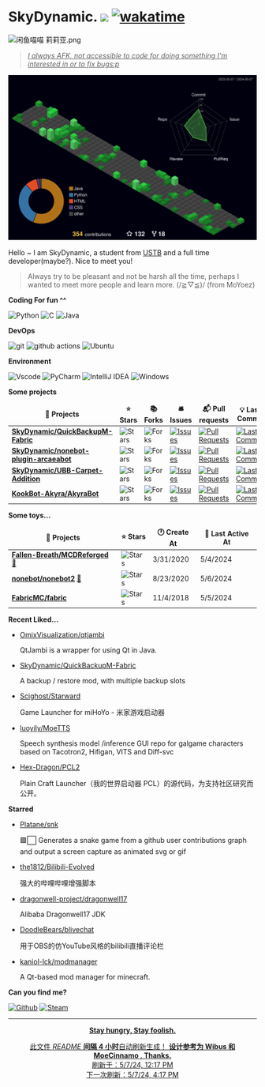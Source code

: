 # SkyDynamic. ![](https://visitor-badge.laobi.icu/badge?page_id=SkyDynamic.readme) [![wakatime](https://wakatime.com/badge/user/8809c781-96bb-4830-b1ca-39d0e4bcbaf1.svg)](https://wakatime.com/@8809c781-96bb-4830-b1ca-39d0e4bcbaf1)

![闲鱼喵喵 莉莉亚.png](https://s2.loli.net/2023/07/15/fBkF9ZoKgHDszUN.png)

> <u>*I always AFK, not accessible to code for doing something I'm interested in or to fix bugs:p*</u>

![meowmeowmeow](https://raw.githubusercontent.com/SkyDynamic/SkyDynamic/main/profile-3d-contrib/profile-night-green.svg)

Hello ~ I am SkyDynamic, a student from [USTB](https://www.ustb.edu.cn/) and a full time developer(maybe?). Nice to meet you!

> Always try to be pleasant and not be harsh all the time, perhaps I wanted to meet more people and learn more. (/≧▽≦)/ (from MoYoez)

**Coding For fun ^^**

<p>
  <img alt="Python" src="https://img.shields.io/badge/python-3670A0?style=for-the-badge&logo=python&logoColor=ffdd54">
  <img alt="C" src="https://img.shields.io/badge/c-%2300599C.svg?style=for-the-badge&logo=c&logoColor=white">
  <img alt="Java" src="https://img.shields.io/badge/java-%23ED8B00.svg?style=for-the-badge&logo=openjdk&logoColor=white">
</p>

**DevOps**

<p>
  <img alt="git" src="https://img.shields.io/badge/git-%23F05033.svg?style=for-the-badge&logo=git&logoColor=white" />
  <img alt="github actions" src="https://img.shields.io/badge/github%20actions-%232671E5.svg?style=for-the-badge&logo=githubactions&logoColor=white" />
  <img alt="Ubuntu" src="https://img.shields.io/badge/Ubuntu-E95420?style=for-the-badge&logo=ubuntu&logoColor=white" />
</p>

**Environment**

<p>
<img alt="Vscode" src="https://img.shields.io/badge/Visual%20Studio%20Code-0078d7.svg?style=for-the-badge&logo=visual-studio-code&logoColor=white">
<img alt="PyCharm" src="https://img.shields.io/badge/pycharm-143?style=for-the-badge&logo=pycharm&logoColor=black&color=black&labelColor=green">
<img alt="IntelliJ IDEA" src="https://img.shields.io/badge/IntelliJIDEA-000000.svg?style=for-the-badge&logo=intellij-idea&logoColor=white">
<img alt="Windows" src="https://img.shields.io/badge/Windows-0078D6?style=for-the-badge&logo=windows&logoColor=white">
</p>

**Some projects**

<table><thead align=center><tr border: none;><td><b>🎁 Projects</b></td><td><b>⭐ Stars</b></td><td><b>📚 Forks</b></td><td><b>🛎 Issues</b></td><td><b>📬 Pull requests</b></td><td><b>💡 Last Commit</b></td></tr></thead><tbody><tr><td><a href=https://github.com/SkyDynamic/QuickBackupM-Fabric><b>SkyDynamic/QuickBackupM-Fabric</b></a></td><td><img alt=Stars src="https://img.shields.io/github/stars/SkyDynamic/QuickBackupM-Fabric?style=flat-square&labelColor=343b41"></td><td><img alt=Forks src="https://img.shields.io/github/forks/SkyDynamic/QuickBackupM-Fabric?style=flat-square&labelColor=343b41"></td><td><a href=https://github.com/SkyDynamic/QuickBackupM-Fabric/issues target=_blank><img alt=Issues src="https://img.shields.io/github/issues/SkyDynamic/QuickBackupM-Fabric?style=flat-square&labelColor=343b41"></a></td><td><a href=https://github.com/SkyDynamic/QuickBackupM-Fabric/pulls target=_blank><img alt="Pull Requests"src="https://img.shields.io/github/issues-pr/SkyDynamic/QuickBackupM-Fabric?style=flat-square&labelColor=343b41"></a></td><td><a href=https://github.com/SkyDynamic/QuickBackupM-Fabric/commits target=_blank><img alt="Last Commits"src="https://img.shields.io/github/last-commit/SkyDynamic/QuickBackupM-Fabric?style=flat-square&labelColor=343b41"></a></td></tr><tr><td><a href=https://github.com/SkyDynamic/nonebot-plugin-arcaeabot><b>SkyDynamic/nonebot-plugin-arcaeabot</b></a></td><td><img alt=Stars src="https://img.shields.io/github/stars/SkyDynamic/nonebot-plugin-arcaeabot?style=flat-square&labelColor=343b41"></td><td><img alt=Forks src="https://img.shields.io/github/forks/SkyDynamic/nonebot-plugin-arcaeabot?style=flat-square&labelColor=343b41"></td><td><a href=https://github.com/SkyDynamic/nonebot-plugin-arcaeabot/issues target=_blank><img alt=Issues src="https://img.shields.io/github/issues/SkyDynamic/nonebot-plugin-arcaeabot?style=flat-square&labelColor=343b41"></a></td><td><a href=https://github.com/SkyDynamic/nonebot-plugin-arcaeabot/pulls target=_blank><img alt="Pull Requests"src="https://img.shields.io/github/issues-pr/SkyDynamic/nonebot-plugin-arcaeabot?style=flat-square&labelColor=343b41"></a></td><td><a href=https://github.com/SkyDynamic/nonebot-plugin-arcaeabot/commits target=_blank><img alt="Last Commits"src="https://img.shields.io/github/last-commit/SkyDynamic/nonebot-plugin-arcaeabot?style=flat-square&labelColor=343b41"></a></td></tr><tr><td><a href=https://github.com/SkyDynamic/UBB-Carpet-Addition><b>SkyDynamic/UBB-Carpet-Addition</b></a></td><td><img alt=Stars src="https://img.shields.io/github/stars/SkyDynamic/UBB-Carpet-Addition?style=flat-square&labelColor=343b41"></td><td><img alt=Forks src="https://img.shields.io/github/forks/SkyDynamic/UBB-Carpet-Addition?style=flat-square&labelColor=343b41"></td><td><a href=https://github.com/SkyDynamic/UBB-Carpet-Addition/issues target=_blank><img alt=Issues src="https://img.shields.io/github/issues/SkyDynamic/UBB-Carpet-Addition?style=flat-square&labelColor=343b41"></a></td><td><a href=https://github.com/SkyDynamic/UBB-Carpet-Addition/pulls target=_blank><img alt="Pull Requests"src="https://img.shields.io/github/issues-pr/SkyDynamic/UBB-Carpet-Addition?style=flat-square&labelColor=343b41"></a></td><td><a href=https://github.com/SkyDynamic/UBB-Carpet-Addition/commits target=_blank><img alt="Last Commits"src="https://img.shields.io/github/last-commit/SkyDynamic/UBB-Carpet-Addition?style=flat-square&labelColor=343b41"></a></td></tr><tr><td><a href=https://github.com/KookBot-Akyra/AkyraBot><b>KookBot-Akyra/AkyraBot</b></a></td><td><img alt=Stars src="https://img.shields.io/github/stars/KookBot-Akyra/AkyraBot?style=flat-square&labelColor=343b41"></td><td><img alt=Forks src="https://img.shields.io/github/forks/KookBot-Akyra/AkyraBot?style=flat-square&labelColor=343b41"></td><td><a href=https://github.com/KookBot-Akyra/AkyraBot/issues target=_blank><img alt=Issues src="https://img.shields.io/github/issues/KookBot-Akyra/AkyraBot?style=flat-square&labelColor=343b41"></a></td><td><a href=https://github.com/KookBot-Akyra/AkyraBot/pulls target=_blank><img alt="Pull Requests"src="https://img.shields.io/github/issues-pr/KookBot-Akyra/AkyraBot?style=flat-square&labelColor=343b41"></a></td><td><a href=https://github.com/KookBot-Akyra/AkyraBot/commits target=_blank><img alt="Last Commits"src="https://img.shields.io/github/last-commit/KookBot-Akyra/AkyraBot?style=flat-square&labelColor=343b41"></a></td></tr></tbody></table>

**Some toys...**

<table><thead align=center><tr border: none;><td><b>🎁 Projects</b></td><td><b>⭐ Stars</b></td><td><b>🕐 Create At</b></td><td><b>📅 Last Active At</b></td></tr></thead><tbody><tr><td><a href=https://github.com/Fallen-Breath/MCDReforged target=_blank><b>Fallen-Breath/MCDReforged</b></a> <a href=https://mcdreforged.com target=_blank>🔗</a></td><td><img alt=Stars src="https://img.shields.io/github/stars/Fallen-Breath/MCDReforged?style=flat-square&labelColor=343b41"></td><td>3/31/2020</td><td>5/4/2024</td></tr><tr><td><a href=https://github.com/nonebot/nonebot2 target=_blank><b>nonebot/nonebot2</b></a> <a href=https://nonebot.dev target=_blank>🔗</a></td><td><img alt=Stars src="https://img.shields.io/github/stars/nonebot/nonebot2?style=flat-square&labelColor=343b41"></td><td>8/23/2020</td><td>5/6/2024</td></tr><tr><td><a href=https://github.com/FabricMC/fabric target=_blank><b>FabricMC/fabric</b></a></td><td><img alt=Stars src="https://img.shields.io/github/stars/FabricMC/fabric?style=flat-square&labelColor=343b41"></td><td>11/4/2018</td><td>5/5/2024</td></tr></tbody></table>

<!--
**最近写了...**
recent_posts_inject
-->

**Recent Liked...**

<ul><li><a href=https://github.com/OmixVisualization/qtjambi>OmixVisualization/qtjambi</a><p>QtJambi is a wrapper for using Qt in Java.</p></li><li><a href=https://github.com/SkyDynamic/QuickBackupM-Fabric>SkyDynamic/QuickBackupM-Fabric</a><p>A backup / restore mod, with multiple backup slots</p></li><li><a href=https://github.com/Scighost/Starward>Scighost/Starward</a><p>Game Launcher for miHoYo - 米家游戏启动器</p></li><li><a href=https://github.com/luoyily/MoeTTS>luoyily/MoeTTS</a><p>Speech synthesis model /inference GUI repo for galgame characters based on Tacotron2, Hifigan, VITS and Diff-svc</p></li><li><a href=https://github.com/Hex-Dragon/PCL2>Hex-Dragon/PCL2</a><p>Plain Craft Launcher（我的世界启动器 PCL）的源代码，为支持社区研究而公开。</p></li></ul>

**Starred**

<ul><li><a href=https://github.com/Platane/snk>Platane/snk</a><p>🟩⬜ Generates a snake game from a github user contributions graph and output a screen capture as animated svg or gif</p></li><li><a href=https://github.com/the1812/Bilibili-Evolved>the1812/Bilibili-Evolved</a><p>强大的哔哩哔哩增强脚本</p></li><li><a href=https://github.com/dragonwell-project/dragonwell17>dragonwell-project/dragonwell17</a><p>Alibaba Dragonwell17 JDK</p></li><li><a href=https://github.com/DoodleBears/blivechat>DoodleBears/blivechat</a><p>用于OBS的仿YouTube风格的bilibili直播评论栏</p></li><li><a href=https://github.com/kaniol-lck/modmanager>kaniol-lck/modmanager</a><p>A Qt-based mod manager for minecraft.</p></li></ul>

**Can you find me?**

<p><a href="https://github.com/SkyDynamic" target="_blank"><img alt="Github" src="https://img.shields.io/badge/GitHub-%2312100E.svg?&style=for-the-badge&logo=Github&logoColor=white" /></a>
<a href="https://steamcommunity.com/profiles/76561198450421379" tagget="_blank"><img alt="Steam" src="https://img.shields.io/badge/steam-%23000000.svg?style=for-the-badge&logo=steam&logoColor=white">
</p>

------------

<p align=center><strong> Stay hungry, Stay foolish. </strong></p>
<p align=center>此文件 <i>README</i> <b>间隔 4 小时</b>自动刷新生成！ <b>设计参考为 Wibus 和 MoeCinnamo , Thanks.</b><br>刷新于：5/7/24, 12:17 PM<br>下一次刷新：5/7/24, 4:17 PM</p>

